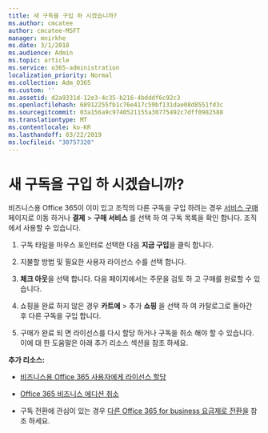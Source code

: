 ```yaml
---
title: 새 구독을 구입 하 시겠습니까?
ms.author: cmcatee
author: cmcatee-MSFT
manager: mnirkhe
ms.date: 3/1/2018
ms.audience: Admin
ms.topic: article
ms.service: o365-administration
localization_priority: Normal
ms.collection: Adm_O365
ms.custom: ''
ms.assetid: d2a9331d-12e3-4c35-b216-4bdddf6c92c3
ms.openlocfilehash: 68912255fb1c76e417c59bf131dae08d8551fd3c
ms.sourcegitcommit: 03a156a9c9740521155a30775492c7dff0982588
ms.translationtype: MT
ms.contentlocale: ko-KR
ms.lasthandoff: 03/22/2019
ms.locfileid: "30757320"
---
```

# <a name="looking-to-buy-a-new-subscription"></a>새 구독을 구입 하 시겠습니까?

비즈니스용 Office 365이 이미 있고 조직의 다른 구독을 구입 하려는 경우 [서비스 구매](https://go.microsoft.com/fwlink/p/?linkid=868433) 페이지로 이동 하거나 **결제** \> **구매 서비스** 를 선택 하 여 구독 목록을 확인 합니다. 조직에서 사용할 수 있습니다. 
  
1. 구독 타일을 마우스 포인터로 선택한 다음 **지금 구입**을 클릭 합니다.
    
2. 지불할 방법 및 필요한 사용자 라이선스 수를 선택 합니다.
    
3. **체크 아웃**을 선택 합니다. 다음 페이지에서는 주문을 검토 하 고 구매를 완료할 수 있습니다.
    
4. 쇼핑을 완료 하지 않은 경우 **카트에** \> 추가 **쇼핑** 을 선택 하 여 카탈로그로 돌아간 후 다른 구독을 구입 합니다. 
    
5. 구매가 완료 되 면 라이선스를 다시 할당 하거나 구독을 취소 해야 할 수 있습니다. 이에 대 한 도움말은 아래 추가 리소스 섹션을 참조 하세요.
    
 **추가 리소스:**
  
- [비즈니스용 Office 365 사용자에게 라이선스 할당](https://support.office.com/article/997596b5-4173-4627-b915-36abac6786dc)
    
- [Office 365 비즈니스 에디션 취소](https://support.office.com/article/b1bc0bef-4608-4601-813a-cdd9f746709a)
    
- 구독 전환에 관심이 있는 경우 [다른 Office 365 for business 요금제로 전환을](https://support.office.com/article/73318661-8f33-478b-bcc7-fb8d69dbb22a) 참조 하세요.
    

